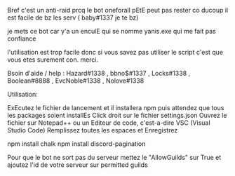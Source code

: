 Bref c'est un anti-raid prcq le bot oneforall pEtE peut pas rester co ducoup il est facile de bz les serv ( baby#1337 je te bz)

je mets ce bot car y'a un enculE qui se nomme yanis.exe qui me fait pas confiance 

l'utilisation est trop facile donc si vous savez pas utiliser le script c'est que vous etes surement con. merci.

Bsoin d'aide / help : Hazard#1338 , bbno$#1337 , Locks#1338 , Boolean#8888 , EvcNoble#1338 , Nolove#1338

Utilisation: 

ExEcutez le fichier de lancement et il installera npm puis attendez que tous les packages soient installEs
Click droit sur le fichier settings.json
Ouvrez le fichier sur Notepad++ ou un Editeur de code, c'est-a-dire VSC (Visual Studio Code)
Remplissez toutes les espaces 
et Enregistrez

npm install chalk
npm install discord-pagination

Pour que le bot ne sort pas du serveur mettez le "AllowGuilds" sur True et ajoutez l'id de votre serveur sur permitted guilds

